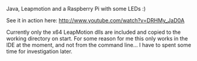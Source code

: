 Java, Leapmotion and a Raspberry Pi with some LEDs :)

See it in action here: http://www.youtube.com/watch?v=DRHMy_JaD0A

Currently only the x64 LeapMotion dlls are included and copied to the working directory on start. For some reason for me this only works in the IDE at the moment, and not from the command line... I have to spent some time for investigation later.

